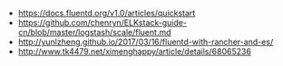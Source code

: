 
* https://docs.fluentd.org/v1.0/articles/quickstart
* https://github.com/chenryn/ELKstack-guide-cn/blob/master/logstash/scale/fluent.md
* http://yunlzheng.github.io/2017/03/16/fluentd-with-rancher-and-es/
* http://www.tk4479.net/ximenghappy/article/details/68065236